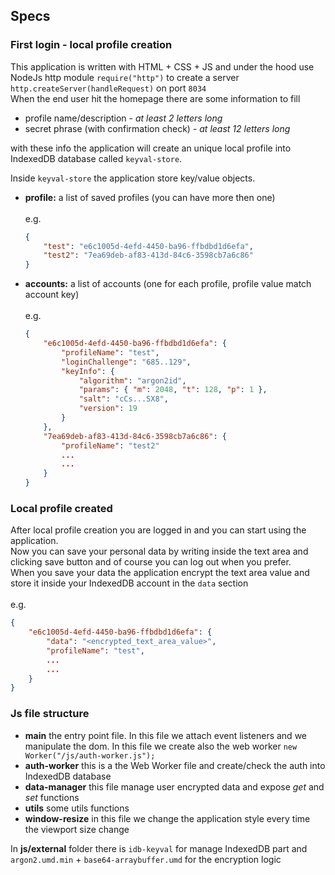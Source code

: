 ## Specs

### First login - local profile creation

This application is written with HTML + CSS + JS and under the hood use NodeJs http module `require("http")` to create a server `http.createServer(handleRequest)` on port `8034`<br>
When the end user hit the homepage there are some information to fill

-   profile name/description - _at least 2 letters long_
-   secret phrase (with confirmation check) - _at least 12 letters long_

with these info the application will create an unique local profile into IndexedDB database called `keyval-store`.<br>

Inside `keyval-store` the application store key/value objects.

-   **profile:** a list of saved profiles (you can have more then one)<br><br>e.g.<br>
    ```json
    {
        "test": "e6c1005d-4efd-4450-ba96-ffbdbd1d6efa",
        "test2": "7ea69deb-af83-413d-84c6-3598cb7a6c86"
    }
    ```
-   **accounts:** a list of accounts (one for each profile, profile value match account key)<br><br>e.g.<br>
    ```json {
    {
        "e6c1005d-4efd-4450-ba96-ffbdbd1d6efa": {
            "profileName": "test",
            "loginChallenge": "685..129",
            "keyInfo": {
                "algorithm": "argon2id",
                "params": { "m": 2048, "t": 128, "p": 1 },
                "salt": "cCs...SX8",
                "version": 19
            }
        },
        "7ea69deb-af83-413d-84c6-3598cb7a6c86": {
            "profileName": "test2"
            ...
            ...
        }
    }
    ```

### Local profile created

After local profile creation you are logged in and you can start using the application.<br>
Now you can save your personal data by writing inside the text area and clicking save button and of course you can log out when you prefer.<br>
When you save your data the application encrypt the text area value and store it inside your IndexedDB account in the `data` section<br><br>
e.g.<br>

```json {
{
    "e6c1005d-4efd-4450-ba96-ffbdbd1d6efa": {
        "data": "<encrypted_text_area_value>",
        "profileName": "test",
        ...
        ...
    }
}
```

### Js file structure

-   **main** the entry point file. In this file we attach event listeners and we manipulate the dom. In this file we create also the web worker `new Worker("/js/auth-worker.js");`
-   **auth-worker** this is a the Web Worker file and create/check the auth into IndexedDB database
-   **data-manager** this file manage user encrypted data and expose _get_ and _set_ functions
-   **utils** some utils functions
-   **window-resize** in this file we change the application style every time the viewport size change

In **js/external** folder there is `idb-keyval` for manage IndexedDB part and `argon2.umd.min` + `base64-arraybuffer.umd` for the encryption logic
